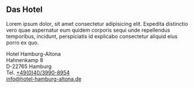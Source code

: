 <h2 class="headline">Das Hotel</h2>
Lorem ipsum dolor, sit amet consectetur adipisicing elit. Expedita distinctio vero quae aspernatur eum quidem
corporis sequi unde repellendus temporibus, incidunt, perspiciatis id explicabo consectetur aliquid eius
porro ex quo.

Hotel Hamburg-Altona<br/>
Hahnenkamp 8<br/>
D-22765 Hamburg<br/>
Tel. [+49(0)40/3990-8954](tel:00494039908954)<br/>
[info@hotel-hamburg-altona.de](mailto:info@hotel-hamburg-altona.de)
